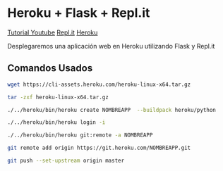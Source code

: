 # Heroku + Flask + Repl.it

[Tutorial Youtube](https://youtu.be/im9A_Q5qOJg)
[Repl.it](https://repl.it)
[Heroku](https://heroku.com)

Desplegaremos una aplicación web en Heroku utilizando Flask y Repl.it

## Comandos Usados

```bash
wget https://cli-assets.heroku.com/heroku-linux-x64.tar.gz

tar -zxf heroku-linux-x64.tar.gz

./../heroku/bin/heroku create NOMBREAPP  --buildpack heroku/python

./../heroku/bin/heroku login -i

./../heroku/bin/heroku git:remote -a NOMBREAPP

git remote add origin https://git.heroku.com/NOMBREAPP.git

git push --set-upstream origin master

```

